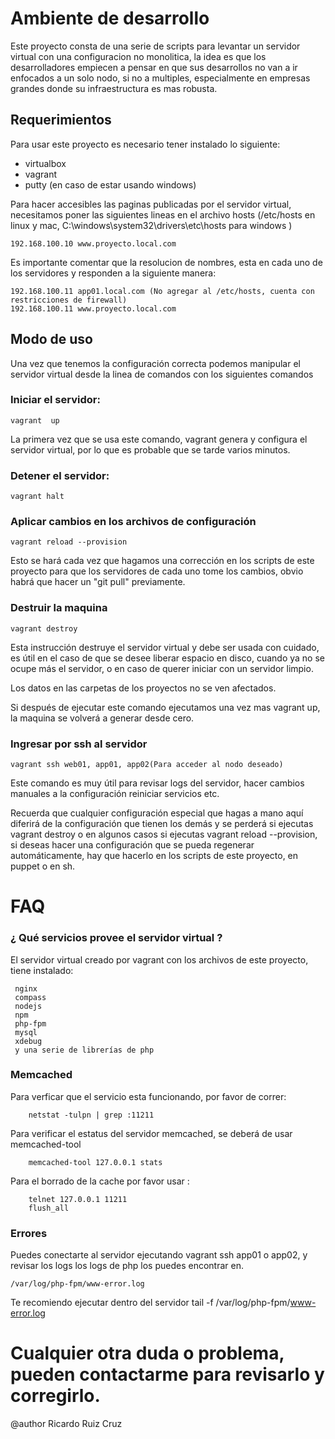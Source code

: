 # Ambiente de desarrollo
Este proyecto consta de una serie de scripts para levantar un servidor virtual con una configuracion no monolitica, la idea es que los desarrolladores empiecen a pensar en que sus desarrollos no van a ir enfocados a un solo nodo, si no a multiples, especialmente en empresas grandes donde su infraestructura es mas robusta.

## Requerimientos

Para usar este proyecto es necesario tener instalado lo siguiente:

* virtualbox
* vagrant
* putty (en caso de estar usando windows)


Para hacer accesibles las paginas publicadas por el servidor virtual, necesitamos poner 
las siguientes lineas en el archivo hosts (/etc/hosts en linux y mac, 
C:\windows\system32\drivers\etc\hosts para windows )

    192.168.100.10 www.proyecto.local.com

Es importante comentar que la resolucion de nombres, esta en cada uno de los servidores y responden a la siguiente manera:

    192.168.100.11 app01.local.com (No agregar al /etc/hosts, cuenta con restricciones de firewall)
    192.168.100.11 www.proyecto.local.com

## Modo de uso
Una vez que tenemos la configuración correcta podemos manipular el servidor virtual desde la linea de comandos
con los siguientes comandos

### Iniciar el servidor:
    
    vagrant  up
    
La primera vez que se usa este comando, vagrant genera y configura el servidor virtual,
por lo que es probable que se tarde varios minutos.   

### Detener el servidor:

    vagrant halt 

### Aplicar cambios en los archivos de configuración

    vagrant reload --provision
    
Esto se hará cada vez que hagamos una corrección en los scripts de este proyecto para
que los servidores de cada uno tome los cambios, obvio habrá que hacer un "git pull"  previamente. 
  
### Destruir la maquina

    vagrant destroy
    
Esta instrucción destruye el servidor virtual y debe ser usada con cuidado, 
es útil en el caso de que se desee liberar espacio en disco, cuando ya no se ocupe más
el servidor, o en caso de querer iniciar con un servidor limpio.
    
Los datos en las carpetas de los proyectos no se ven afectados.
    
Si después de ejecutar este comando ejecutamos una vez mas vagrant up, 
la maquina se volverá a generar desde cero.

### Ingresar por ssh al servidor

    vagrant ssh web01, app01, app02(Para acceder al nodo deseado)
    
Este comando es muy útil para revisar logs del servidor, hacer cambios manuales a la configuración reiniciar servicios etc. 
    
Recuerda que cualquier configuración especial que hagas a mano aquí
diferirá de la configuración que tienen los demás y se perderá si ejecutas 
vagrant destroy o en algunos casos si ejecutas vagrant reload --provision,
si deseas hacer una configuración que se pueda regenerar automáticamente, 
hay que hacerlo en los scripts de este proyecto, en puppet o en sh.

# FAQ

### ¿ Qué servicios provee el servidor virtual ?

El servidor virtual creado por vagrant con los archivos de este proyecto, tiene instalado:

     nginx
     compass
     nodejs
     npm
     php-fpm
     mysql
     xdebug
     y una serie de librerías de php

### Memcached
Para verficar que el servicio esta funcionando, por favor de correr:
    
        netstat -tulpn | grep :11211

Para verificar el estatus del servidor memcached, se deberá de usar memcached-tool

        memcached-tool 127.0.0.1 stats

Para el borrado de la cache por favor usar :
    
        telnet 127.0.0.1 11211
        flush_all

### Errores

Puedes conectarte al servidor ejecutando vagrant ssh app01 o app02, y revisar los logs
los logs de php los puedes encontrar en.
    
    /var/log/php-fpm/www-error.log
    
Te recomiendo ejecutar dentro del servidor
    tail -f /var/log/php-fpm/www-error.log


# Cualquier otra duda o problema, pueden contactarme para revisarlo y corregirlo.
@author Ricardo Ruiz Cruz
